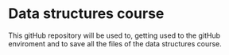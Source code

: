 # Data structures course 

This gitHub repository will be used to, getting used to the gitHub enviroment and to save all the files of the data structures course.



